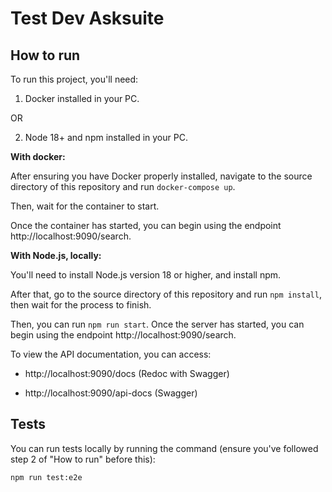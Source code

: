 # Test Dev Asksuite

## How to run
To run this project, you'll need:

1) Docker installed in your PC.

OR

2) Node 18+ and npm installed in your PC.

**With docker:**

After ensuring you have Docker properly installed, navigate to the source directory of this repository and run `docker-compose up`.

Then, wait for the container to start.

Once the container has started, you can begin using the endpoint http://localhost:9090/search.

**With Node.js, locally:**

You'll need to install Node.js version 18 or higher, and install npm.

After that, go to the source directory of this repository and run `npm install`, then wait for the process to finish.

Then, you can run `npm run start`. Once the server has started, you can begin using the endpoint http://localhost:9090/search.

To view the API documentation, you can access:

* http://localhost:9090/docs (Redoc with Swagger)

* http://localhost:9090/api-docs (Swagger)

## Tests

You can run tests locally by running the command (ensure you've followed step 2 of "How to run" before this):

`npm run test:e2e`
